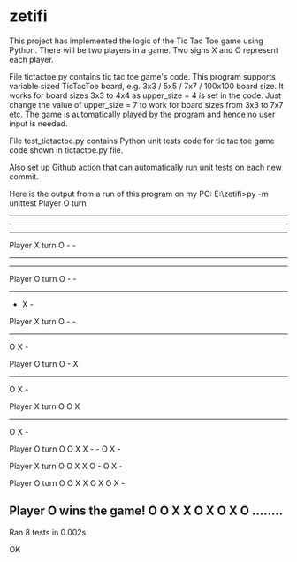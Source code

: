 # zetifi
This project has implemented the logic of the Tic Tac Toe game using Python. There will be two players in a game. Two signs X and O represent each player.

File tictactoe.py contains tic tac toe game's code. This program supports variable sized TicTacToe board, e.g. 3x3 / 5x5 / 7x7 / 100x100 board size.
It works for board sizes 3x3 to 4x4 as upper_size = 4 is set in the code. Just change the value of upper_size = 7 to work for board sizes from 3x3 to 7x7 etc.
The game is automatically played by the program and hence no user input is needed.

File test_tictactoe.py contains Python unit tests code for tic tac toe game code shown in tictactoe.py file.

Also set up Github action that can automatically run unit tests on each new commit.

Here is the output from a run of this program on my PC:
E:\zetifi>py -m unittest
Player O turn
- - -
- - -
- - -

Player X turn
O - -
- - -
- - -

Player O turn
O - -
- - -
- X -

Player X turn
O - -
- - -
O X -

Player O turn
O - X
- - -
O X -

Player X turn
O O X
- - -
O X -

Player O turn
O O X
X - -
O X -

Player X turn
O O X
X O -
O X -

Player O turn
O O X
X O X
O X -

Player O wins the game!
O O X
X O X
O X O
........
----------------------------------------------------------------------
Ran 8 tests in 0.002s

OK
